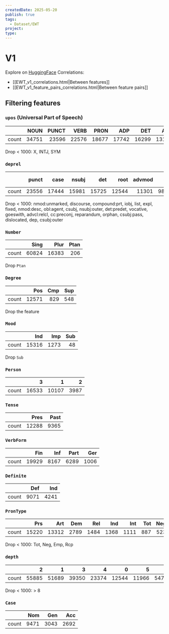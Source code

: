 ```yaml
---
createdDate: 2025-05-20
publish: true
tags:
  - Dataset/EWT
project: 
type:
---
```

# V1
Explore on [HuggingFace](https://huggingface.co/datasets/ljalouzot/EN-EWT-UD)
Correlations:
- [[EWT_v1_correlations.html|Between features]]
- [[EWT_v1_feature_pairs_correlations.html|Between feature pairs]]
## Filtering features

### `upos` (Universal Part of Speech)
|       |   NOUN |   PUNCT |   VERB |   PRON |   ADP |   DET |   ADJ |   AUX |   PROPN |   ADV |   CCONJ |   PART |   NUM |   SCONJ |   SYM |   INTJ |   X |
|:------|-------:|--------:|-------:|-------:|------:|------:|------:|------:|--------:|------:|--------:|-------:|------:|--------:|------:|-------:|----:|
| count |  34751 |   23596 |  22576 |  18677 | 17742 | 16299 | 13137 | 12815 |   12620 | 10167 |    6687 |   5748 |  4126 |    3819 |   722 |    695 | 400 |
Drop < 1000: X, INTJ, SYM
### `deprel`
|       |   punct |   case |   nsubj |   det |   root |   advmod |   obj |   amod |   obl |   conj |   compound |   mark |   nmod |   cc |   aux |   cop |   advcl |   nmod:poss |   xcomp |   ccomp |   acl:relcl |   flat |   parataxis |   nummod |   appos |   acl |   aux:pass |   nsubj:pass |   obl:unmarked |   -nmod:unmarked |   discourse |   compound:prt |   iobj |   list |   expl |   fixed |   nmod:desc |   obl:agent |   csubj |   nsubj:outer |   det:predet |   vocative |   goeswith |   advcl:relcl |   cc:preconj |   reparandum |   orphan |   csubj:pass |   dislocated |   dep |   csubj:outer |
|:------|--------:|-------:|--------:|------:|-------:|---------:|------:|-------:|------:|-------:|-----------:|-------:|-------:|-----:|------:|------:|--------:|------------:|--------:|--------:|------------:|-------:|------------:|---------:|--------:|------:|-----------:|-------------:|---------------:|----------------:|------------:|---------------:|------:|-------:|-------:|--------:|------------:|------------:|--------:|--------------:|-------------:|-----------:|-----------:|--------------:|-------------:|-------------:|---------:|-------------:|-------------:|------:|--------------:|
| count |   23556 |  17444 |   15981 | 15725 |  12544 |    11301 |  9896 |   9587 |  8803 |   7614 |       7210 |   7124 |   6874 | 6756 |  6501 |  4728 |    3814 |        3688 |    3085 |    2110 |        1922 |   1829 |        1552 |     1544 |    1544 |  1493 |       1358 |         1183 |           1016 |             998 |         812 |            749 |    649 |    616 |    601 |     523 |         318 |         312 |     277 |           213 |          177 |        139 |        131 |           121 |           81 |           35 |       26 |            7 |            5 |     3 |             2 |
Drop < 1000: nmod:unmarked, discourse, compound:prt, iobj, list, expl, fixed, nmod:desc, obl:agent, csubj, nsubj:outer, det:predet, vocative, goeswith, advcl:relcl, cc:preconj, reparandum, orphan, csubj:pass, dislocated, dep, csubj:outer
### `Number`
|       |   Sing |   Plur |   Ptan |
|:------|-------:|-------:|-------:|
| count |  60824 |  16383 |    206 |
Drop `Ptan`
### `Degree`
|       |   Pos |   Cmp |   Sup |
|:------|------:|------:|------:|
| count | 12571 |   829 |   548 |
Drop the feature
### `Mood`
|       |   Ind |   Imp |   Sub |
|:------|------:|------:|------:|
| count | 15316 |  1273 |    48 |
Drop `Sub`
### `Person`
|       |     3 |     1 |    2 |
|:------|------:|------:|-----:|
| count | 16533 | 10107 | 3987 |
### `Tense`
|       |   Pres |   Past |
|:------|-------:|-------:|
| count |  12288 |   9365 |
### `VerbForm`
|       |   Fin |   Inf |   Part |   Ger |
|:------|------:|------:|-------:|------:|
| count | 19929 |  8167 |   6289 |  1006 |
### `Definite`
|       |   Def |   Ind |
|:------|------:|------:|
| count |  9071 |  4241 |
### `PronType`
|       |   Prs |   Art |   Dem |   Rel |   Ind |   Int |   Tot |   Neg |   Emp |   Rcp |
|:------|------:|------:|------:|------:|------:|------:|------:|------:|------:|------:|
| count | 15220 | 13312 |  2789 |  1484 |  1368 |  1111 |   887 |   523 |    43 |    18 |
Drop < 1000: Tot, Neg, Emp, Rcp
### `depth`
|       |     2 |     1 |     3 |     4 |     0 |     5 |    6 |    7 |    8 |   9 |   10 |   11 |   12 |   13 |   14 |   15 |   16 |
|:------|------:|------:|------:|------:|------:|------:|-----:|-----:|-----:|----:|-----:|-----:|-----:|-----:|-----:|-----:|-----:|
| count | 55885 | 51689 | 39350 | 23374 | 12544 | 11966 | 5472 | 2492 | 1075 | 410 |  155 |   73 |   36 |   26 |   24 |    5 |    1 |
Drop < 1000: > 8
### `Case`
|       |   Nom |   Gen |   Acc |
|:------|------:|------:|------:|
| count |  9471 |  3043 |  2692 |